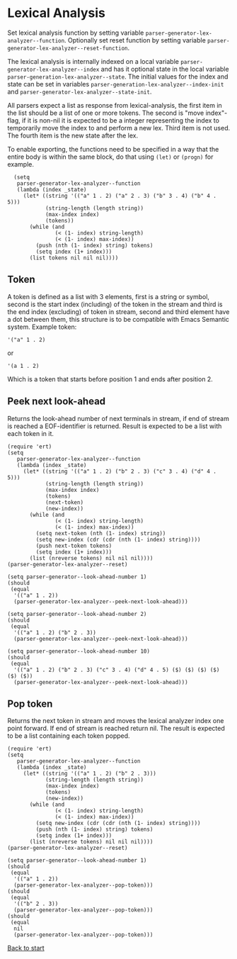 # Lexical Analysis

Set lexical analysis function by setting variable `parser-generator-lex-analyzer--function`. Optionally set reset function by setting variable `parser-generator-lex-analyzer--reset-function`. 

The lexical analysis is internally indexed on a local variable `parser-generator-lex-analyzer--index` and has it optional state in the local variable `parser-generation-lex-analyzer--state`. The initial values for the index and state can be set in variables `parser-generation-lex-analyzer--index-init` and `parser-generator-lex-analyzer--state-init`.

All parsers expect a list as response from lexical-analysis, the first item in the list should be a list of one or more tokens. The second is "move index"-flag, if it is non-nil it is expected to be a integer representing the index to temporarily move the index to and perform a new lex. Third item is not used. The fourth item is the new state after the lex.

To enable exporting, the functions need to be specified in a way that the entire body is within the same block, do that using `(let)` or `(progn)` for example.

```emacs-lisp
  (setq
   parser-generator-lex-analyzer--function
   (lambda (index _state)
     (let* ((string '(("a" 1 . 2) ("a" 2 . 3) ("b" 3 . 4) ("b" 4 . 5)))
            (string-length (length string))
            (max-index index)
            (tokens))
       (while (and
               (< (1- index) string-length)
               (< (1- index) max-index))
         (push (nth (1- index) string) tokens)
         (setq index (1+ index)))
       (list tokens nil nil nil))))
```

## Token

A token is defined as a list with 3 elements, first is a string or symbol, second is the start index (including) of the token in the stream and third is the end index (excluding) of token in stream, second and third element have a dot between them, this structure is to be compatible with Emacs Semantic system. Example token:

``` emacs-lisp
'("a" 1 . 2)
```

or

``` emacs-lisp
'(a 1 . 2)
```

Which is a token that starts before position 1 and ends after position 2.

## Peek next look-ahead

Returns the look-ahead number of next terminals in stream, if end of stream is reached a EOF-identifier is returned. Result is expected to be a list with each token in it.

``` emacs-lisp
(require 'ert)
(setq
   parser-generator-lex-analyzer--function
   (lambda (index _state)
     (let* ((string '(("a" 1 . 2) ("b" 2 . 3) ("c" 3 . 4) ("d" 4 . 5)))
            (string-length (length string))
            (max-index index)
            (tokens)
            (next-token)
            (new-index))
       (while (and
               (< (1- index) string-length)
               (< (1- index) max-index))
         (setq next-token (nth (1- index) string))
         (setq new-index (cdr (cdr (nth (1- index) string))))
         (push next-token tokens)
         (setq index (1+ index)))
       (list (nreverse tokens) nil nil nil))))
(parser-generator-lex-analyzer--reset)

(setq parser-generator--look-ahead-number 1)
(should
 (equal
  '(("a" 1 . 2))
  (parser-generator-lex-analyzer--peek-next-look-ahead)))

(setq parser-generator--look-ahead-number 2)
(should
 (equal
  '(("a" 1 . 2) ("b" 2 . 3))
  (parser-generator-lex-analyzer--peek-next-look-ahead)))

(setq parser-generator--look-ahead-number 10)
(should
 (equal
  '(("a" 1 . 2) ("b" 2 . 3) ("c" 3 . 4) ("d" 4 . 5) ($) ($) ($) ($) ($) ($))
  (parser-generator-lex-analyzer--peek-next-look-ahead)))
```

## Pop token

Returns the next token in stream and moves the lexical analyzer index one point forward. If end of stream is reached return nil. The result is expected to be a list containing each token popped.

``` emacs-lisp
(require 'ert)
(setq
   parser-generator-lex-analyzer--function
   (lambda (index _state)
     (let* ((string '(("a" 1 . 2) ("b" 2 . 3)))
            (string-length (length string))
            (max-index index)
            (tokens)
            (new-index))
       (while (and
               (< (1- index) string-length)
               (< (1- index) max-index))
         (setq new-index (cdr (cdr (nth (1- index) string))))
         (push (nth (1- index) string) tokens)
         (setq index (1+ index)))
       (list (nreverse tokens) nil nil nil))))
(parser-generator-lex-analyzer--reset)

(setq parser-generator--look-ahead-number 1)
(should
 (equal
  '(("a" 1 . 2))
  (parser-generator-lex-analyzer--pop-token)))
(should
 (equal
  '(("b" 2 . 3))
  (parser-generator-lex-analyzer--pop-token)))
(should
 (equal
  nil
  (parser-generator-lex-analyzer--pop-token)))
```

[Back to start](../../../)
